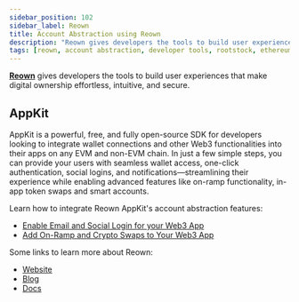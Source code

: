 ```yaml
---
sidebar_position: 102
sidebar_label: Reown
title: Account Abstraction using Reown
description: "Reown gives developers the tools to build user experiences that make digital ownership effortless, intuitive, and secure." 
tags: [reown, account abstraction, developer tools, rootstock, ethereum, dApps, wallets, solana, wallet connections, wallet infrastructure]
---
```



**[Reown](https://reown.com/?utm_source=rootstock&utm_medium=docs&utm_campaign=backlinks)** gives developers the tools to build user experiences that make digital ownership effortless, intuitive, and secure.

## AppKit

AppKit is a powerful, free, and fully open-source SDK for developers looking to integrate wallet connections and other Web3 functionalities into their apps on any EVM and non-EVM chain. In just a few simple steps, you can provide your users with seamless wallet access, one-click authentication, social logins, and notifications—streamlining their experience while enabling advanced features like on-ramp functionality, in-app token swaps and smart accounts.

Learn how to integrate Reown AppKit's account abstraction features: 
- [Enable Email and Social Login for your Web3 App](https://reown.com/blog/how-to-enable-email-and-social-login/?utm_source=rootstock&utm_medium=docs&utm_campaign=backlinks)
- [Add On-Ramp and Crypto Swaps to Your Web3 App](https://reown.com/blog/how-to-add-on-ramp-and-crypto-swaps-to-your-web3-app/?utm_source=rootstock&utm_medium=docs&utm_campaign=backlinks)

Some links to learn more about Reown:
- [Website](https://reown.com/?utm_source=rootstock&utm_medium=docs&utm_campaign=backlinks)
- [Blog](https://reown.com/blog?utm_source=rootstock&utm_medium=docs&utm_campaign=backlinks)
- [Docs](https://docs.reown.com/?utm_source=rootstock&utm_medium=docs&utm_campaign=backlinks)
